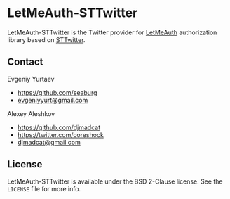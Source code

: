 # LetMeAuth-STTwitter

LetMeAuth-STTwitter is the Twitter provider for [LetMeAuth](https://github.com/webparadox/LetMeAuth-iOS) authorization library based on [STTwitter](https://github.com/nst/STTwitter).

## Contact

Evgeniy Yurtaev

- https://github.com/seaburg
- evgeniyyurt@gmail.com

Alexey Aleshkov

- https://github.com/djmadcat
- https://twitter.com/coreshock
- djmadcat@gmail.com

## License

LetMeAuth-STTwitter is available under the BSD 2-Clause license. See the `LICENSE` file for more info.
